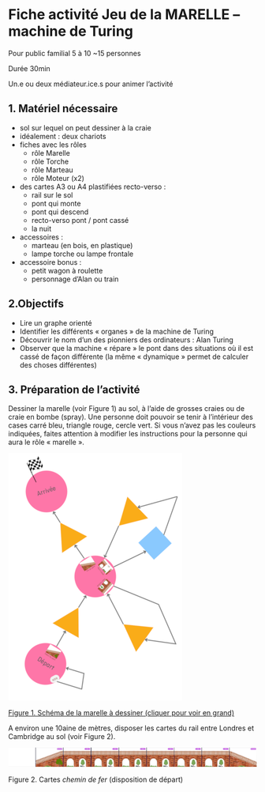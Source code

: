 # Fiche activité Jeu de la MARELLE – machine de Turing

Pour public familial 5 à 10 ~15 personnes

Durée 30min

Un.e ou deux médiateur.ice.s pour animer l’activité

## 1. Matériel nécessaire

- sol sur lequel on peut dessiner à la craie
- idéalement : deux chariots
- fiches avec les rôles 
    - rôle Marelle
    - rôle Torche
    - rôle Marteau
    - rôle Moteur (x2)
- des cartes A3 ou A4 plastifiées recto-verso :
    - rail sur le sol
    - pont qui monte
    - pont qui descend
    - recto-verso pont / pont cassé
    - la nuit
- accessoires :
    - marteau (en bois, en plastique)
    - lampe torche ou lampe frontale
- accessoire bonus :
    - petit wagon à roulette
    - personnage d’Alan ou train

## 2.Objectifs

- Lire un graphe orienté
- Identifier les différents « organes » de la machine de Turing
- Découvrir le nom d’un des pionniers des ordinateurs : Alan Turing
- Observer que la machine « répare » le pont dans des situations où il est cassé de façon différente (la même « dynamique » permet de calculer des choses différentes)

## 3. Préparation de l’activité

Dessiner la marelle (voir Figure 1) au sol, à l’aide de grosses craies ou de craie en bombe (spray). Une personne doit pouvoir se tenir à l’intérieur des cases carré bleu, triangle rouge, cercle vert. Si vous n’avez pas les couleurs indiquées, faites attention à modifier les instructions pour la personne qui aura le rôle « marelle ».

[![schema de la marelle à dessiner](contenu/marelle-mini.png)](contenu/marelle.png)

[Figure 1. Schéma de la marelle à dessiner (cliquer pour voir en grand)](contenu/marelle.png)


A environ une 10aine de mètres, disposer les cartes du rail entre Londres et Cambridge au sol (voir Figure 2). 

![disposition des cartes chemin de fer](contenu/chemin-1.png)

Figure 2. Cartes *chemin de fer* (disposition de départ)

